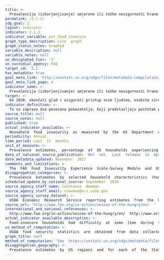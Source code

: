 ```yaml
---
title: >-
  Prevalencija (iskorjenjivanje) umjerene ili teške nesigurnosti hrane u stanovništvu, temeljena na skali iskustava nesigurnosti hrane (FIES)
permalink: /2-1-2/
sdg_goal: 2
layout: indicator
indicator: 2.1.2
indicator_variable: pct_food_insecure
graph_type_description: Line  graph
graph_status_notes: Graphed
variable_description: null
variable_notes: null
un_designated_tier: '1'
un_custodial_agency: FAO
target_id: '2.1'
has_metadata: true
goal_meta_link: 'http://unstats.un.org/sdgs/files/metadata-compilation/Metadata-Goal-2.pdf'
goal_meta_link_page: 4
indicator_name: >-
  Prevalencija (iskorjenjivanje) umjerene ili teške nesigurnosti hrane u stanovništvu, temeljena na skali iskustava nesigurnosti hrane (FIES)
target: >-
  Do 2030. okončati glad i osigurati pristup svim ljudima, osobito siromašnima i ranjivijim skupinama, uključujući i novorođenčad, do  sigurne, kvalitetne i dovoljne hrane tijekom cijele godine
indicator_definition: >-
  To su zapravo dva povezana pokazatelja, koji predstavljaju postotak pojedinaca u nacionalnoj odrasloj populaciji (15 ili više godina) koji su imali umjerenu ili tešku razinu i teške razine nesigurnosti hrane tijekom prethodne godine. Stupanj sigurnosti nesigurnosti definira se kao mjera u kojoj ljudi imaju poteškoća u pristupu hrani odgovarajuće kvalitete i / ili količine zbog nedostatka novca ili drugih resursa. Teškoće uključuju i psihološke probleme povezane s borbom u pristupu hrani.
source_title: null
source_notes: null
published: true
actual_indicator_available: >-
  Household  food  insecurity  as  measured  by  the  US  Department  of  Agriculture's  (USDA)  Current  Population  Survey  Food  Security  Supplement.
periodicity: Annual
time_period: Last  12  months
unit_of_measure: >-
  Prevalence  estimates,  percentage  of  US  households  experiencing  food  insecurity  in  the  past  12  months
date_of_national_source_publication: 'Not  set.  Last  release  in  April  2016,  updated  in  August  2016.'
date_metadata_updated: November  2017
comments_and_limitations: >-
  The  FAO  Food  Insecurity  Experience  Scale-Survey  Module  and  US  Household  Food  Security  Survey  Module  questions  are  similar  and  both  rely  on  the  underlying  Rasch  measurement  model  to  determine  food  insecurity.  Where  FAO's  and  USDA's  measures  of  food  insecurity  differ  is  in  the  threshold  for  food  insecurity.  The  internationally  comparable  threshold  for  \  FAO's  measure  of  moderate  or  severe  food  insecurity  is  set  at  a  more  severe  level  of  food  insecurity  than  is  USDA's  threshold  for  U.S.  food  insecurity.  Thus,  the  prevelance  of  food  insecurity  as  measured  by  USDA  methods  is  not  perfectly  comparable  to  FAO's  prevalence  of  moderate  or  severe  food  insecurity.
disaggregation_categories: >-
  Prevalence  estimates  by  selected  household  characteristics  (household  composition,  race/ethnicity,  income,  metropolitan  residence)  and  information  on  food  insecurity  among  children  are  available  in  USDA's  annual  food  security  report  ,  Household  Food  Security  in  the  United  States  in  2016  (https://www.ers.usda.gov/publications/pub-details/?pubid=84972).
scheduled_update_by_national_source: September  2018
source_agency_staff_name: Constance  Newman
source_agency_staff_email: cnewman@ers.usda.gov
source_agency_survey_dataset: >-
  USDA  Economic  Research  Service  reporting  estimates  from  the  US  Federal  food  security  report
source_url: 'http://www.fao.org/in-action/voices-of-the-hungry/en/  '
international_and_national_references: >-
  http://www.fao.org/in-action/voices-of-the-hungry/en/  http://www.ers.usda.gov/topics/food-nutrition-assistance/food-security-in-the-us.aspx
actual_indicator_available_description: >-
  Food-insecure  households  had  difficulty  at  some  time  during  the  year  providing  enough  food  for  all  their  members  due  to  a  lack  of  resources.  USDA's  food  insecurity  statistics  are  similar  in  concept  to  those  obtained  with  FAO's  Food  Insecurity  Experience  Scale.  However,  the  threshold  for  food  insecurity  differs  between  the  two  data  sources.  FAO's  measure  of  moderate  or  severe  food  insecurity  is  somewhat  more  severe  than  USDA's  measure  of  food  insecurity.  Therefore,  the  prevalence  of  US  food  insecurity  as  measured  by  USDA  is  higher  than  the  prevalence  of  US  food  insecurity  as  measured  by  FAO's  Food  Insecurity  Experience  Scale.  FAO  measures  moderate  or  severe  food  insecurity  among  adults  while  USDA  measures  food  insecurity  among  US  households.
us_method_of_computation: >-
  USDA  food  security  statistics  are  obtained  from  data  collected  in  the  Food  Security  Supplement  to  the  Current  Population  Survey.  The  household  food  security  statistics  are  based  on  a  measure  of  food  security  calculated  from  responses  to  a  series  of  questions  about  conditions  and  behaviors  that  characterize  households  when  they  are  having  difficulty  meeting  basic  food  needs.  The  US  Household  Food  Security  Survey  Module  includes  three  questions  about  food  conditions  of  the  household  as  a  whole  and  seven  about  food  conditions  of  adults  in  the  household,  and,  if  there  are  children  in  the  household,  an  additional  eight  questions  about  their  food  conditions.  The  food  security  status  of  each  interviewed  household  is  determined  by  the  number  of  food-insecure  conditions  and  behaviors  the  household  reports.  Households  are  classified  as  food  secure  if  they  report  no  food-insecure  conditions  or  only  one  or  two  food-insecure  conditions.  They  are  classified  as  food  insecure  if  they  report  three  or  more  food-insecure  conditions.  Households  classified  as  food  insecure  were  "at  times  unable  to  acquire  adequate  food  for  one  or  more  household  members  because  they  had  insufficient  money  and  other  resources  for  food".  For  more  information  on  U.S.  food  security  statistics  and  measurement  methods  see  the  resources  available  at:  https://www.ers.usda.gov/topics/food-nutrition-assistance/food-security-in-the-us/readings/
graph_title: null
method_of_computation: 'See  https://unstats.un.org/sdgs/metadata/files/Metadata-02-01-02.pdf.'
disaggregation_geography: >-
  Prevalence  estimates  by  US  regions  and  for  each  of  the  States  is  presented  in  USDA's  annual  food  security  report  ),  Household  Food  Security  in  the  United  States  in  2016  (https://www.ers.usda.gov/publications/pub-details/?pubid=84972).  
---
```

